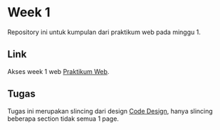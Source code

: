 # Week 1
Repository ini untuk kumpulan dari praktikum web pada minggu 1.

## Link
Akses week 1 web [Praktikum Web](https://nizarfadlan.github.io/week1).

## Tugas
Tugas ini merupakan slincing dari design [Code Design](https://codedesign.dev/challenge/evenity), hanya slincing beberapa section tidak semua 1 page.
